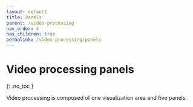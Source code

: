 ```yaml
---
layout: default
title: Panels
parent: /video-processing
nav_order: 4
has_children: true
permalink: /video-processing/panels
---
```


# Video processing panels
{: .no_toc }

Video processing is composed of one visualization area and five panels.


